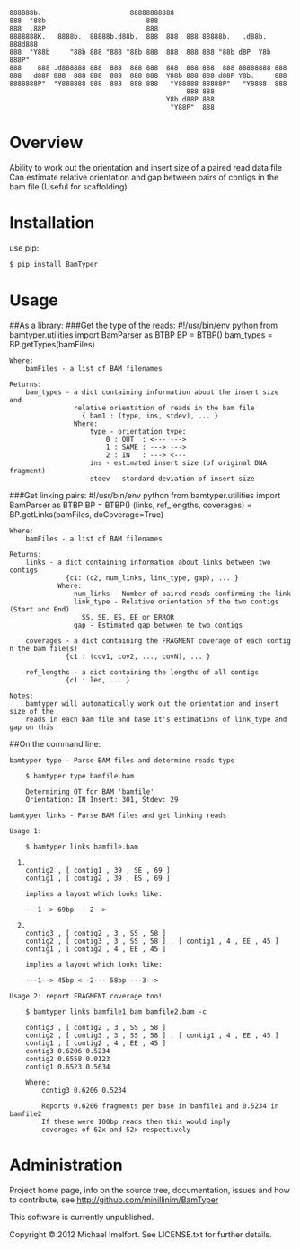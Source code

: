                                                                                
    888888b.                      88888888888                                  
    888  "88b                         888                                      
    888  .88P                         888                                      
    8888888K.   8888b.  88888b.d88b.  888  888  888 88888b.   .d88b.  888d888  
    888  "Y88b     "88b 888 "888 "88b 888  888  888 888 "88b d8P  Y8b 888P"    
    888    888 .d888888 888  888  888 888  888  888 888  888 88888888 888      
    888   d88P 888  888 888  888  888 888  Y88b 888 888 d88P Y8b.     888      
    8888888P"  "Y888888 888  888  888 888   "Y88888 88888P"   "Y8888  888      
                                                888 888                        
                                           Y8b d88P 888                        
                                            "Y88P"  888                         
                                                                             

# Overview

Ability to work out the orientation and insert size of a paired read data file
Can estimate relative orientation and gap between pairs of contigs in the bam file (Useful for scaffolding) 

# Installation

use pip:

```sh
$ pip install BamTyper
```
# Usage
##As a library:
###Get the type of the reads:
    #!/usr/bin/env python
    from bamtyper.utilities import BamParser as BTBP
    BP = BTBP()
    bam_types = BP.getTypes(bamFiles)

    Where:
        bamFiles - a list of BAM filenames
    
    Returns:
        bam_types - a dict containing information about the insert size and 
                    relative orientation of reads in the bam file
                      { bam1 : (type, ins, stdev), ... }
                    Where:
                        type - orientation type:
                            0 : OUT  : <--- --->
                            1 : SAME : ---> --->
                            2 : IN   : ---> <---
                        ins - estimated insert size (of original DNA fragment)
                        stdev - standard deviation of insert size      

###Get linking pairs:
    #!/usr/bin/env python
    from bamtyper.utilities import BamParser as BTBP
    BP = BTBP()
    (links, ref_lengths, coverages) = BP.getLinks(bamFiles, doCoverage=True)
    
    Where:
        bamFiles - a list of BAM filenames
    
    Returns:
        links - a dict containing information about links between two contigs
                  {c1: (c2, num_links, link_type, gap), ... }
                Where:
                    num_links - Number of paired reads confirming the link
                    link_type - Relative orientation of the two contigs (Start and End)
                      SS, SE, ES, EE or ERROR
                    gap - Estimated gap between te two contigs
                    
        coverages - a dict containing the FRAGMENT coverage of each contig n the bam file(s)
                  {c1 : (cov1, cov2, ..., covN), ... }
                  
        ref_lengths - a dict containing the lengths of all contigs
                  {c1 : len, ... }
    
    Notes:
        bamtyper will automatically work out the orientation and insert size of the 
        reads in each bam file and base it's estimations of link_type and gap on this 

##On the command line:

    bamtyper type - Parse BAM files and determine reads type
    
        $ bamtyper type bamfile.bam
        
        Determining OT for BAM 'bamfile'
        Orientation: IN Insert: 301, Stdev: 29
 
    bamtyper links - Parse BAM files and get linking reads

    Usage 1:

        $ bamtyper links bamfile.bam 

      1.
        contig2 , [ contig1 , 39 , SE , 69 ]
        contig1 , [ contig2 , 39 , ES , 69 ]
        
        implies a layout which looks like:
        
        ---1--> 69bp ---2-->

      2.
        contig3 , [ contig2 , 3 , SS , 58 ]
        contig2 , [ contig3 , 3 , SS , 58 ] , [ contig1 , 4 , EE , 45 ]
        contig1 , [ contig2 , 4 , EE , 45 ]

        implies a layout which looks like:
        
        ---1--> 45bp <--2--- 58bp ---3-->

    Usage 2: report FRAGMENT coverage too!

        $ bamtyper links bamfile1.bam bamfile2.bam -c

        contig3 , [ contig2 , 3 , SS , 58 ]
        contig2 , [ contig3 , 3 , SS , 58 ] , [ contig1 , 4 , EE , 45 ]
        contig1 , [ contig2 , 4 , EE , 45 ]
        contig3 0.6206 0.5234
        contig2 0.6558 0.0123
        contig1 0.6523 0.5634

        Where:
            contig3 0.6206 0.5234
            
            Reports 0.6206 fragments per base in bamfile1 and 0.5234 in bamfile2
            If these were 100bp reads then this would imply
            coverages of 62x and 52x respectively
            
# Administration

Project home page, info on the source tree, documentation, issues and how to contribute, see http://github.com/minillinim/BamTyper

This software is currently unpublished.

Copyright © 2012 Michael Imelfort. See LICENSE.txt for further details.

